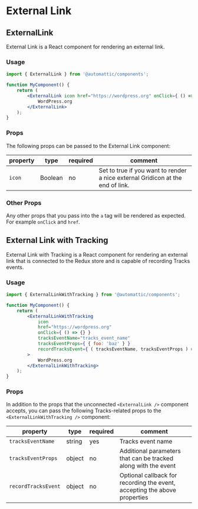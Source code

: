 # External Link

## ExternalLink

External Link is a React component for rendering an external link.

### Usage

```jsx
import { ExternalLink } from '@automattic/components';

function MyComponent() {
	return (
		<ExternalLink icon href="https://wordpress.org" onClick={ () => {} }>
			WordPress.org
		</ExternalLink>
	);
}
```

### Props

The following props can be passed to the External Link component:

| property | type    | required | comment                                                                        |
| -------- | ------- | -------- | ------------------------------------------------------------------------------ |
| `icon`   | Boolean | no       | Set to true if you want to render a nice external Gridicon at the end of link. |

### Other Props

Any other props that you pass into the `a` tag will be rendered as expected.
For example `onClick` and `href`.

## External Link with Tracking

External Link with Tracking is a React component for rendering an external link that is connected to the Redux store
and is capable of recording Tracks events.

### Usage

```jsx
import { ExternalLinkWithTracking } from '@automattic/components';

function MyComponent() {
	return (
		<ExternalLinkWithTracking
			icon
			href="https://wordpress.org"
			onClick={ () => {} }
			tracksEventName="tracks_event_name"
			tracksEventProps={ { foo: 'baz' } }
			recordTracksEvent={ ( tracksEventName, tracksEventProps ) => {} }
		>
			WordPress.org
		</ExternalLinkWithTracking>
	);
}
```

### Props

In addition to the props that the unconnected `<ExternalLink />` component accepts, you
can pass the following Tracks-related props to the `<ExternalLinkWithTracking />` component:

| property            | type   | required | comment                                                                   |
| ------------------- | ------ | -------- | ------------------------------------------------------------------------- |
| `tracksEventName`   | string | yes      | Tracks event name                                                         |
| `tracksEventProps`  | object | no       | Additional parameters that can be tracked along with the event            |
| `recordTracksEvent` | object | no       | Optional callback for recording the event, accepting the above properties |
